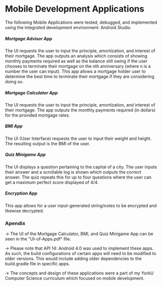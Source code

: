 # Mobile Development Applications

The following Mobile Applications were tested, debugged, and implemented using the integrated development environment: Android Studio.

##### Mortgage Advisor App
The UI requests the user to input the principle, amortization, and interest of their mortgage. The app outputs an analysis which consists of showing monthly payments required as well as the balance still owing if the user chooses to terminate their mortgage on the nth anniversary (where n is a number the user can input). This app allows a mortgage holder user to determine the best time to terminate their mortgage if they are considering doing so. 

##### Mortgage Calculator App
The UI requests the user to input the principle, amortization, and interest of their mortgage. The app outputs the monthly payments required (in dollars) for the provided mortgage rates. 

##### BMI App
The UI (User Interface) requests the user to input their weight  and height. The resulting output is the BMI of the user. 


##### Quiz Minigame App
The UI displays a question pertaining to the capital of a city. The user inputs their answer and a scrollable log is shown which outputs the correct answer. The quiz repeats this for up to four questions where the user can get a maximum perfect score displayed of 4/4. 

##### Encryption App
This app allows for a user input-generated string/notes to be encrypted and likewise decrypted.

### Apendix

-> The UI of the Mortgage Calculator, BMI, and Quiz Minigame App can be seen in the "UI-of-Apps.pdf" file. 

-> Please note that API 14: Android 4.0 was used to implement these apps. As such, the build configurations of certain apps will need to be modified to older versions. This would include adding older dependencies to the build.gradle file in specific apps. 

-> The concepts and design of these applications were a part of my YorkU Computer Science curriculum which focused on mobile development. 


